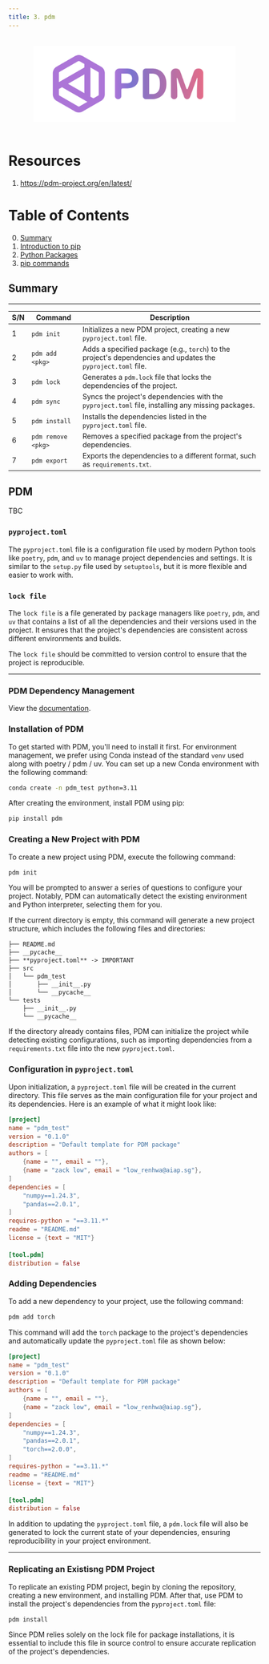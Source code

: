 ```yaml
---
title: 3. pdm
---
```


<div style="text-align: center;">
    <img src="https://raw.githubusercontent.com/pdm-project/pdm/main/docs/assets/logo_big.png" style="transform: scale(0.8);">
</div>


# Resources
1. https://pdm-project.org/en/latest/


# Table of Contents
0. [Summary](#summary)
1. [Introduction to pip](#introduction)
2. [Python Packages](#python-packages)
3. [pip commands](#pip-commands)

## Summary
---
| S/N | Command          | Description                                                                                                   |
|-----|------------------|---------------------------------------------------------------------------------------------------------------|
| 1   | `pdm init`       | Initializes a new PDM project, creating a new `pyproject.toml` file.                                          |
| 2   | `pdm add <pkg>`  | Adds a specified package (e.g., `torch`) to the project's dependencies and updates the `pyproject.toml` file. |
| 3   | `pdm lock`       | Generates a `pdm.lock` file that locks the dependencies of the project.                                       |
| 4   | `pdm sync`       | Syncs the project's dependencies with the `pyproject.toml` file, installing any missing packages.             |
| 5   | `pdm install`    | Installs the dependencies listed in the `pyproject.toml` file.                                                |
| 6   | `pdm remove <pkg>`| Removes a specified package from the project's dependencies.                                                 |
| 7   | `pdm export`     | Exports the dependencies to a different format, such as `requirements.txt`.                                   |


## PDM
TBC

### `pyproject.toml`

The `pyproject.toml` file is a configuration file used by modern Python tools like `poetry`, `pdm`, and `uv` to manage project dependencies and settings. It is similar to the `setup.py` file used by `setuptools`, but it is more flexible and easier to work with.

### `lock file`

The `lock file` is a file generated by package managers like `poetry`, `pdm`, and `uv` that contains a list of all the dependencies and their versions used in the project. It ensures that the project's dependencies are consistent across different environments and builds.

The `lock file` should be committed to version control to ensure that the project is reproducible.

---

###  PDM Dependency Management
View the [documentation](https://pdm-project.org/en/latest/).


### Installation of PDM
To get started with PDM, you'll need to install it first. For environment management, we prefer using Conda instead of the standard `venv` used along with poetry / pdm / uv. You can set up a new Conda environment with the following command:

```bash
conda create -n pdm_test python=3.11
```

After creating the environment, install PDM using pip:

```bash
pip install pdm
```

### Creating a New Project with PDM
To create a new project using PDM, execute the following command:

```bash
pdm init
```

You will be prompted to answer a series of questions to configure your project. Notably, PDM can automatically detect the existing environment and Python interpreter, selecting them for you. 

If the current directory is empty, this command will generate a new project structure, which includes the following files and directories:

```plaintext
├── README.md
├── __pycache__
├── **pyproject.toml** -> IMPORTANT
├── src
│   └── pdm_test
│       ├── __init__.py
│       └── __pycache__
└── tests
    ├── __init__.py
    └── __pycache__
```

If the directory already contains files, PDM can initialize the project while detecting existing configurations, such as importing dependencies from a `requirements.txt` file into the new `pyproject.toml`.

### Configuration in `pyproject.toml`
Upon initialization, a `pyproject.toml` file will be created in the current directory. This file serves as the main configuration file for your project and its dependencies. Here is an example of what it might look like:

```toml
[project]
name = "pdm_test"
version = "0.1.0"
description = "Default template for PDM package"
authors = [
    {name = "", email = ""},
    {name = "zack low", email = "low_renhwa@aiap.sg"},
]
dependencies = [
    "numpy==1.24.3",
    "pandas==2.0.1",
]
requires-python = "==3.11.*"
readme = "README.md"
license = {text = "MIT"}

[tool.pdm]
distribution = false
```

### Adding Dependencies
To add a new dependency to your project, use the following command:

```bash
pdm add torch
```

This command will add the `torch` package to the project's dependencies and automatically update the `pyproject.toml` file as shown below:

```toml
[project]
name = "pdm_test"
version = "0.1.0"
description = "Default template for PDM package"
authors = [
    {name = "", email = ""},
    {name = "zack low", email = "low_renhwa@aiap.sg"},
]
dependencies = [
    "numpy==1.24.3",
    "pandas==2.0.1",
    "torch==2.0.0",
]
requires-python = "==3.11.*"
readme = "README.md"
license = {text = "MIT"}

[tool.pdm]
distribution = false
```

In addition to updating the `pyproject.toml` file, a `pdm.lock` file will also be generated to lock the current state of your dependencies, ensuring reproducibility in your project environment.

---

### Replicating an Existisng PDM Project

To replicate an existing PDM project, begin by cloning the repository, creating a new environment, and installing PDM. After that, use PDM to install the project's dependencies from the `pyproject.toml` file:
```bash
pdm install
```
Since PDM relies solely on the lock file for package installations, it is essential to include this file in source control to ensure accurate replication of the project's dependencies.